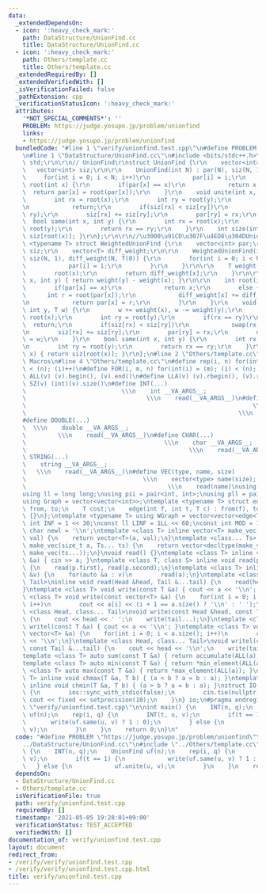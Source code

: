 ```yaml
---
data:
  _extendedDependsOn:
  - icon: ':heavy_check_mark:'
    path: DataStructure/UnionFind.cc
    title: DataStructure/UnionFind.cc
  - icon: ':heavy_check_mark:'
    path: Others/template.cc
    title: Others/template.cc
  _extendedRequiredBy: []
  _extendedVerifiedWith: []
  _isVerificationFailed: false
  _pathExtension: cpp
  _verificationStatusIcon: ':heavy_check_mark:'
  attributes:
    '*NOT_SPECIAL_COMMENTS*': ''
    PROBLEM: https://judge.yosupo.jp/problem/unionfind
    links:
    - https://judge.yosupo.jp/problem/unionfind
  bundledCode: "#line 1 \"verify/unionfind.test.cpp\"\n#define PROBLEM \"https://judge.yosupo.jp/problem/unionfind\"\
    \n#line 1 \"DataStructure/UnionFind.cc\"\n#include <bits/stdc++.h>\r\nusing namespace\
    \ std;\r\n\r\n// UnionFind\r\nstruct UnionFind {\r\n    vector<int> par;\r\n \
    \   vector<int> siz;\r\n\r\n    UnionFind(int N) : par(N), siz(N, 1) {\r\n   \
    \     for(int i = 0; i < N; i++)\r\n            par[i] = i;\r\n    }\r\n    int\
    \ root(int x) {\r\n        if(par[x] == x)\r\n            return x;\r\n      \
    \  return par[x] = root(par[x]);\r\n    }\r\n    void unite(int x, int y) {\r\n\
    \        int rx = root(x);\r\n        int ry = root(y);\r\n        if(rx == ry)\r\
    \n            return;\r\n        if(siz[rx] < siz[ry])\r\n            swap(rx,\
    \ ry);\r\n        siz[rx] += siz[ry];\r\n        par[ry] = rx;\r\n    }\r\n  \
    \  bool same(int x, int y) {\r\n        int rx = root(x);\r\n        int ry =\
    \ root(y);\r\n        return rx == ry;\r\n    }\r\n    int size(int x) { return\
    \ siz[root(x)]; }\r\n};\r\n\r\n//\u3000\u91CD\u307F\u4ED8\u304DUnionFind\r\ntemplate\
    \ <typename T> struct WeightedUnionFind {\r\n    vector<int> par;\r\n    vector<int>\
    \ siz;\r\n    vector<T> diff_weight;\r\n\r\n    WeightedUnionFind(int N) : par(N),\
    \ siz(N, 1), diff_weight(N, T(0)) {\r\n        for(int i = 0; i < N; i++) {\r\n\
    \            par[i] = i;\r\n        }\r\n    }\r\n\r\n    T weight(int x) {\r\n\
    \        root(x);\r\n        return diff_weight[x];\r\n    }\r\n\r\n    T diff(int\
    \ x, int y) { return weight(y) - weight(x); }\r\n\r\n    int root(int x) {\r\n\
    \        if(par[x] == x)\r\n            return x;\r\n        else {\r\n      \
    \      int r = root(par[x]);\r\n            diff_weight[x] += diff_weight[par[x]];\r\
    \n            return par[x] = r;\r\n        }\r\n    }\r\n    void unite(int x,\
    \ int y, T w) {\r\n        w += weight(x), w -= weight(y);\r\n        int rx =\
    \ root(x);\r\n        int ry = root(y);\r\n        if(rx == ry)\r\n          \
    \  return;\r\n        if(siz[rx] < siz[ry])\r\n            swap(rx, ry), w = -w;\r\
    \n        siz[rx] += siz[ry];\r\n        par[ry] = rx;\r\n        diff_weight[ry]\
    \ = w;\r\n    }\r\n    bool same(int x, int y) {\r\n        int rx = root(x);\r\
    \n        int ry = root(y);\r\n        return rx == ry;\r\n    }\r\n    int size(int\
    \ x) { return siz[root(x)]; }\r\n};\n#line 2 \"Others/template.cc\"\n#pragma region\
    \ Macros\n#line 4 \"Others/template.cc\"\n#define rep(i, n) for(int(i) = 0; (i)\
    \ < (n); (i)++)\n#define FOR(i, m, n) for(int(i) = (m); (i) < (n); (i)++)\n#define\
    \ ALL(v) (v).begin(), (v).end()\n#define LLA(v) (v).rbegin(), (v).rend()\n#define\
    \ SZ(v) (int)(v).size()\n#define INT(...)                                    \
    \                           \\\n    int __VA_ARGS__;                         \
    \                                  \\\n    read(__VA_ARGS__)\n#define LL(...)\
    \                                                                \\\n    ll __VA_ARGS__;\
    \                                                            \\\n    read(__VA_ARGS__)\n\
    #define DOUBLE(...)                                                          \
    \  \\\n    double __VA_ARGS__;                                               \
    \         \\\n    read(__VA_ARGS__)\n#define CHAR(...)                       \
    \                                       \\\n    char __VA_ARGS__;            \
    \                                              \\\n    read(__VA_ARGS__)\n#define\
    \ STRING(...)                                                            \\\n\
    \    string __VA_ARGS__;                                                     \
    \   \\\n    read(__VA_ARGS__)\n#define VEC(type, name, size)                 \
    \                                 \\\n    vector<type> name(size);           \
    \                                        \\\n    read(name)\nusing namespace std;\n\
    using ll = long long;\nusing pii = pair<int, int>;\nusing pll = pair<ll, ll>;\n\
    using Graph = vector<vector<int>>;\ntemplate <typename T> struct edge {\n    int\
    \ from, to;\n    T cost;\n    edge(int f, int t, T c) : from(f), to(t), cost(c)\
    \ {}\n};\ntemplate <typename T> using WGraph = vector<vector<edge<T>>>;\nconst\
    \ int INF = 1 << 30;\nconst ll LINF = 1LL << 60;\nconst int MOD = 1e9 + 7;\nconst\
    \ char newl = '\\n';\ntemplate <class T> inline vector<T> make_vec(size_t a, T\
    \ val) {\n    return vector<T>(a, val);\n}\ntemplate <class... Ts> inline auto\
    \ make_vec(size_t a, Ts... ts) {\n    return vector<decltype(make_vec(ts...))>(a,\
    \ make_vec(ts...));\n}\nvoid read() {}\ntemplate <class T> inline void read(T\
    \ &a) { cin >> a; }\ntemplate <class T, class S> inline void read(pair<T, S> &p)\
    \ {\n    read(p.first), read(p.second);\n}\ntemplate <class T> inline void read(vector<T>\
    \ &v) {\n    for(auto &a : v)\n        read(a);\n}\ntemplate <class Head, class...\
    \ Tail>\ninline void read(Head &head, Tail &...tail) {\n    read(head), read(tail...);\n\
    }\ntemplate <class T> void write(const T &a) { cout << a << '\\n'; }\ntemplate\
    \ <class T> void write(const vector<T> &a) {\n    for(int i = 0; i < a.size();\
    \ i++)\n        cout << a[i] << (i + 1 == a.size() ? '\\n' : ' ');\n}\ntemplate\
    \ <class Head, class... Tail>\nvoid write(const Head &head, const Tail &...tail)\
    \ {\n    cout << head << ' ';\n    write(tail...);\n}\ntemplate <class T> void\
    \ writel(const T &a) { cout << a << '\\n'; }\ntemplate <class T> void writel(const\
    \ vector<T> &a) {\n    for(int i = 0; i < a.size(); i++)\n        cout << a[i]\
    \ << '\\n';\n}\ntemplate <class Head, class... Tail>\nvoid writel(const Head &head,\
    \ const Tail &...tail) {\n    cout << head << '\\n';\n    write(tail...);\n}\n\
    template <class T> auto sum(const T &a) { return accumulate(ALL(a), T(0)); }\n\
    template <class T> auto min(const T &a) { return *min_element(ALL(a)); }\ntemplate\
    \ <class T> auto max(const T &a) { return *max_element(ALL(a)); }\ntemplate <class\
    \ T> inline void chmax(T &a, T b) { (a < b ? a = b : a); }\ntemplate <class T>\
    \ inline void chmin(T &a, T b) { (a > b ? a = b : a); }\nstruct IO {\n    IO()\
    \ {\n        ios::sync_with_stdio(false);\n        cin.tie(nullptr);\n       \
    \ cout << fixed << setprecision(10);\n    }\n} io;\n#pragma endregion\n#line 4\
    \ \"verify/unionfind.test.cpp\"\n\nint main() {\n    INT(n, q);\n    UnionFind\
    \ uf(n);\n    rep(i, q) {\n        INT(t, u, v);\n        if(t == 1) {\n     \
    \       write(uf.same(u, v) ? 1 : 0);\n        } else {\n            uf.unite(u,\
    \ v);\n        }\n    }\n    return 0;\n}\n"
  code: "#define PROBLEM \"https://judge.yosupo.jp/problem/unionfind\"\n#include \"\
    ../DataStructure/UnionFind.cc\"\n#include \"../Others/template.cc\"\n\nint main()\
    \ {\n    INT(n, q);\n    UnionFind uf(n);\n    rep(i, q) {\n        INT(t, u,\
    \ v);\n        if(t == 1) {\n            write(uf.same(u, v) ? 1 : 0);\n     \
    \   } else {\n            uf.unite(u, v);\n        }\n    }\n    return 0;\n}\n"
  dependsOn:
  - DataStructure/UnionFind.cc
  - Others/template.cc
  isVerificationFile: true
  path: verify/unionfind.test.cpp
  requiredBy: []
  timestamp: '2021-05-05 19:28:01+09:00'
  verificationStatus: TEST_ACCEPTED
  verifiedWith: []
documentation_of: verify/unionfind.test.cpp
layout: document
redirect_from:
- /verify/verify/unionfind.test.cpp
- /verify/verify/unionfind.test.cpp.html
title: verify/unionfind.test.cpp
---
```

